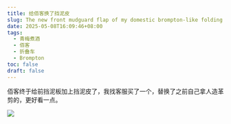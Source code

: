 ```yaml
---
title: 给佰客换了挡泥皮
slug: The new front mudguard flap of my domestic brompton-like folding bike
date: 2025-05-08T16:09:46+08:00
tags:
  - 青梅煮酒
  - 佰客
  - 折叠车
  - Brompton
toc: false
draft: false
---
```


佰客终于给前挡泥板加上挡泥皮了，我找客服买了一个，替换了之前自己拿人造革剪的，更好看一点。

![](https://raw.githubusercontent.com/xbot/image-hosting/master/blog/2025-05-08-16-10-33-F8523DD7-1711-4BCA-9447-FAF3E17574D6.jpeg)